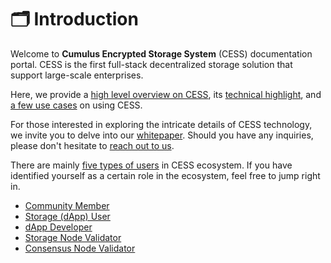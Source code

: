 # 🗂 Introduction

Welcome to **Cumulus Encrypted Storage System** (CESS) documentation portal. CESS is the first full-stack decentralized storage solution that support large-scale enterprises.

Here, we provide a [high level overview on CESS](introduction/what-is-cess.md), its [technical highlight](introduction/technical-highlight.md), and [a few use cases](introduction/use-cases.md) on using CESS.

For those interested in exploring the intricate details of CESS technology, we invite you to delve into our [whitepaper](introduction/whitepaper.md). Should you have any inquiries, please don't hesitate to [reach out to us](introduction/contact.md).

There are mainly [five types of users](user-roles.md) in CESS ecosystem. If you have identified yourself as a certain role in the ecosystem, feel free to jump right in.

* [Community Member](community/)
* [Storage (dApp) User](user/)
* [dApp Developer](developer/)
* [Storage Node Validator](storage-node/)
* [Consensus Node Validator](consensus-node/)
